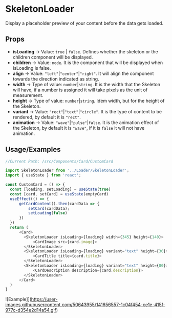 
# SkeletonLoader

Display a placeholder preview of your content before the data gets loaded.
## Props
- **isLoading** -> Value: `true` | `false`. Defines whether the skeleton or the children component will be displayed.
- **children** -> Value: `node`. It is the component that will be displayed when isLoading is false.
- **align** -> Value: `"left"`|`"center"`|`"right"`. It will align the component towards the direction indicated as string.
- **width** -> Type of value: `number`|`string`. It is the width that the Skeleton will have, if a number is assigned it will take pixels as the unit of measurement.
- **height** -> Type of value: `number`|`string`. Idem width, but for the height of the Skeleton.
- **variant** -> Value: `"rect"`|`"text"`|`"circle"`. It is the type of content to be rendered, by default it is `"rect"`.
- **animation** -> Value: `"wave"`|`"pulse"`|`false`. It is the animation effect of the Skeleton, by default it is `"wave"`, if it is `false` it will not have animation.

## Usage/Examples

```javascript
//Current Path: /src/Components/Card/CustomCard

import SkeletonLoader from '../Loader/SkeletonLoader';
import { useState } from 'react';

const CustomCard = () => {
  const [loading, setLoading] = useState(true)
  const [card, setCard] = useState(emptyCard)
  useEffect(() => {
      getCardContent().then(cardData => {
          setCard(cardData);
          setLoading(false)
      })
  })
  return (
      <Card>
        <SkeletonLoader isLoading={loading} width={345} height={140}>
            <CardImage src={card.image}>
        </SkeletonLoader>
        <SkeletonLoader isLoading={loading} variant="text" height={30}>
            <CardTitle title={card.title}>
        </SkeletonLoader>
        <SkeletonLoader isLoading={loading} variant="text" height={80}> 
            <CardDescription description={card.description}>
        </SkeletonLoader>
      </Card>
  )
}
```
![Example]](https://user-images.githubusercontent.com/50643955/141656557-1c04f454-ce1e-415f-977c-d354e2d14a54.gif)